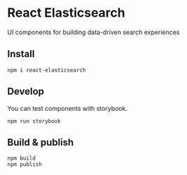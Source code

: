 # React Elasticsearch

UI components for building data-driven search experiences

## Install

```
npm i react-elasticsearch
```

## Develop

You can test components with storybook.

```
npm run storybook
```

## Build & publish

```
npm build
npm publish
```
